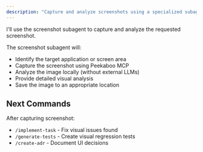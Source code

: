 ```yaml
---
description: "Capture and analyze screenshots using a specialized subagent"
---
```


I'll use the screenshot subagent to capture and analyze the requested screenshot.

The screenshot subagent will:
- Identify the target application or screen area
- Capture the screenshot using Peekaboo MCP
- Analyze the image locally (without external LLMs)
- Provide detailed visual analysis
- Save the image to an appropriate location

## Next Commands
After capturing screenshot:
- `/implement-task` - Fix visual issues found
- `/generate-tests` - Create visual regression tests
- `/create-adr` - Document UI decisions